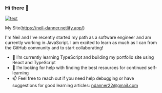 ### Hi there 👋

[![text](https://img.shields.io/badge/LinkedIn-0077B5?style=for-the-badge&logo=linkedin&logoColor=white)](https://www.linkedin.com/in/neil-danner-8a354a52)

My Site(https://neil-danner.netlify.app/)

I'm Neil and I've recently started my path as a software engineer and am currently working in JavaScript. I am excited to learn as much as I can from the GitHub community and to start collaborating!

- 🌱 I’m currently learning TypeScript and building my portfolio site using React and TypeScript
- 🤔 I’m looking for help with finding the best resources for continued self-learning
- 📫 Feel free to reach out if you need help debugging or have suggestions for good learning articles: ndanner22@gmail.com
